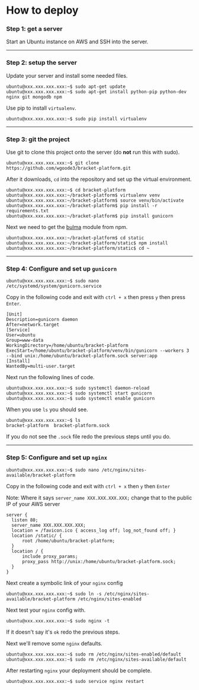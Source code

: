 # How to deploy

### Step 1: get a server

Start an Ubuntu instance on AWS and SSH into the server.

---

### Step 2: setup the server

Update your server and install some needed files.

```
ubuntu@xxx.xxx.xxx.xxx:~$ sudo apt-get update
ubuntu@xxx.xxx.xxx.xxx:~$ sudo apt-get install python-pip python-dev nginx git mongodb npm
```

Use pip to install ```virtualenv```.

```
ubuntu@xxx.xxx.xxx.xxx:~$ sudo pip install virtualenv
```

---

### Step 3: git the project 

Use git to clone this project onto the server (do **not** run this with sudo).

```
ubuntu@xxx.xxx.xxx.xxx:~$ git clone https://github.com/wgoode3/bracket-platform.git
```

After it downloads, ```cd``` into the repository and set up the virtual environment.

```
ubuntu@xxx.xxx.xxx.xxx:~$ cd bracket-platform
ubuntu@xxx.xxx.xxx.xxx:~/bracket-platform$ virtualenv venv
ubuntu@xxx.xxx.xxx.xxx:~/bracket-platform$ source venv/bin/activate
ubuntu@xxx.xxx.xxx.xxx:~/bracket-platform$ pip install -r requirements.txt
ubuntu@xxx.xxx.xxx.xxx:~/bracket-platform$ pip install gunicorn
```

Next we need to get the [bulma](https://bulma.io/) module from npm.

```
ubuntu@xxx.xxx.xxx.xxx:~/bracket-platform$ cd static
ubuntu@xxx.xxx.xxx.xxx:~/bracket-platform/static$ npm install
ubuntu@xxx.xxx.xxx.xxx:~/bracket-platform/static$ cd ~
```

---

### Step 4: Configure and set up ```gunicorn```

```
ubuntu@xxx.xxx.xxx.xxx:~$ sudo nano /etc/systemd/system/gunicorn.service
```

Copy in the following code and exit with ```ctrl + x``` then press ```y``` then press ```Enter```.

```
[Unit]
Description=gunicorn daemon
After=network.target
[Service]
User=ubuntu
Group=www-data
WorkingDirectory=/home/ubuntu/bracket-platform
ExecStart=/home/ubuntu/bracket-platform/venv/bin/gunicorn --workers 3 --bind unix:/home/ubuntu/bracket-platform.sock server:app
[Install]
WantedBy=multi-user.target
```

Next run the following lines of code.

```
ubuntu@xxx.xxx.xxx.xxx:~$ sudo systemctl daemon-reload
ubuntu@xxx.xxx.xxx.xxx:~$ sudo systemctl start gunicorn
ubuntu@xxx.xxx.xxx.xxx:~$ sudo systemctl enable gunicorn
```

When you use ```ls``` you should see.

```
ubuntu@xxx.xxx.xxx.xxx:~$ ls
bracket-platform  bracket-platform.sock
```

If you do not see the ```.sock``` file redo the previous steps until you do.

---

### Step 5: Configure and set up ```nginx```

```
ubuntu@xxx.xxx.xxx.xxx:~$ sudo nano /etc/nginx/sites-available/bracket-platform
```

Copy in the following code and exit with ```ctrl + x``` then ```y``` then ```Enter```

Note: Where it says ```server_name XXX.XXX.XXX.XXX;``` change that to the public IP of your AWS server

```
server {
  listen 80;
  server_name XXX.XXX.XXX.XXX;
  location = /favicon.ico { access_log off; log_not_found off; }
  location /static/ {
      root /home/ubuntu/bracket-platform;
  }
  location / {
      include proxy_params;
      proxy_pass http://unix:/home/ubuntu/bracket-platform.sock;
  }
}
```

Next create a symbolic link of your ```nginx``` config

```
ubuntu@xxx.xxx.xxx.xxx:~$ sudo ln -s /etc/nginx/sites-available/bracket-platform /etc/nginx/sites-enabled
```

Next test your ```nginx``` config with. 

```
ubuntu@xxx.xxx.xxx.xxx:~$ sudo nginx -t
```
If it doesn't say it's ```ok``` redo the previous steps.

Next we'll remove some ```nginx``` defaults.

```
ubuntu@xxx.xxx.xxx.xxx:~$ sudo rm /etc/nginx/sites-enabled/default
ubuntu@xxx.xxx.xxx.xxx:~$ sudo rm /etc/nginx/sites-available/default
```

After restarting ```nginx``` your deployment should be complete.

```
ubuntu@xxx.xxx.xxx.xxx:~$ sudo service nginx restart
```
